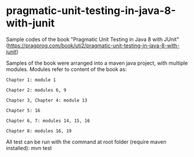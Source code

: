 # pragmatic-unit-testing-in-java-8-with-junit
  Sample codes of the book "Pragmatic Unit Testing in Java 8 with JUnit" (https://pragprog.com/book/utj2/pragmatic-unit-testing-in-java-8-with-junit)
  
  
  Samples of the book were arranged into a maven java project, with multiple modules. Modules refer to content of the book as:

    Chapter 1: module 1
    
    Chapter 2: modules 6, 9
    
	Chapter 3, Chapter 4: module 13

    Chapter 5: 16

    Chapter 6, 7: modules 14, 15, 16
	
    Chapter 8: modules 16, 19

  All test can be run with the command at root folder (require maven installed): mvn test
	